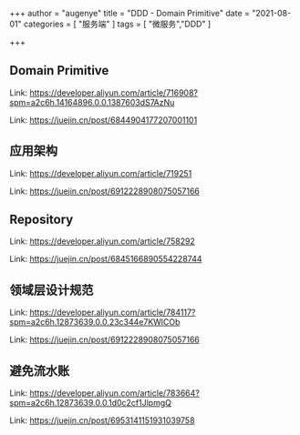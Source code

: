 +++
author = "augenye"
title = "DDD - Domain Primitive"
date = "2021-08-01"
categories = [
    "服务端"
]
tags = [
    "微服务","DDD"
]

+++

## Domain Primitive

Link: https://developer.aliyun.com/article/716908?spm=a2c6h.14164896.0.0.1387603dS7AzNu

Link: https://juejin.cn/post/6844904177207001101

## 应用架构

Link: https://developer.aliyun.com/article/719251

Link: https://juejin.cn/post/6912228908075057166

## Repository

Link: https://developer.aliyun.com/article/758292

Link: https://juejin.cn/post/6845166890554228744

## 领域层设计规范

Link: https://developer.aliyun.com/article/784117?spm=a2c6h.12873639.0.0.23c344e7KWlCOb

Link: https://juejin.cn/post/6912228908075057166

## 避免流水账

Link: https://developer.aliyun.com/article/783664?spm=a2c6h.12873639.0.0.1d0c2cf1JlpmgQ

Link: https://juejin.cn/post/6953141151931039758

